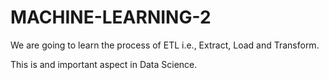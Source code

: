 # MACHINE-LEARNING-2

We are going to learn the process of ETL i.e., Extract, Load and Transform.


This is and important aspect in Data Science.
